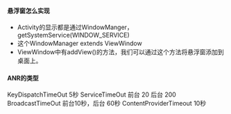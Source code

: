 #### 悬浮窗怎么实现
- Activity的显示都是通过WindowManger， getSystemService(WINDOW_SERVICE)
- 这个WindowManager extends ViewWindow
- ViewWindow中有addView()的方法，我们可以通过这个方法将悬浮窗添加到桌面上。


#### ANR的类型

KeyDispatchTimeOut 5秒
ServiceTimeOut 前台 20 后台 200
BroadcastTimeOut 前台10秒，后台 60秒
ContentProviderTimeout 10秒